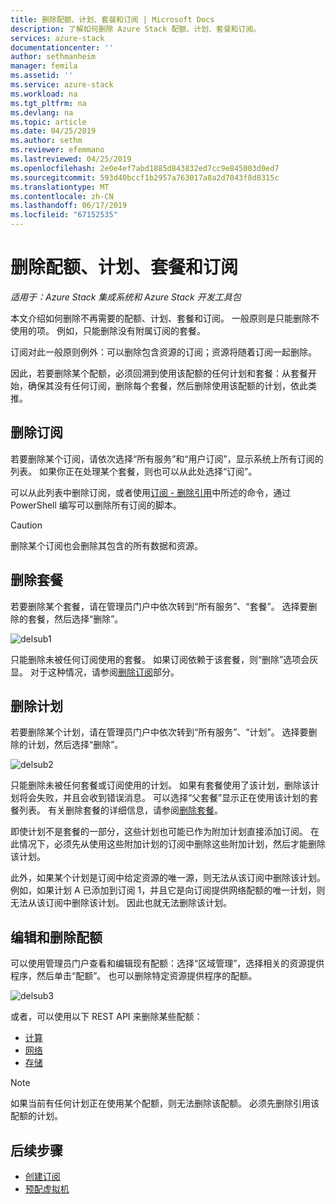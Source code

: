 ```yaml
---
title: 删除配额、计划、套餐和订阅 | Microsoft Docs
description: 了解如何删除 Azure Stack 配额、计划、套餐和订阅。
services: azure-stack
documentationcenter: ''
author: sethmanheim
manager: femila
ms.assetid: ''
ms.service: azure-stack
ms.workload: na
ms.tgt_pltfrm: na
ms.devlang: na
ms.topic: article
ms.date: 04/25/2019
ms.author: sethm
ms.reviewer: efemmano
ms.lastreviewed: 04/25/2019
ms.openlocfilehash: 2e0e4ef7abd1885d843832ed7cc9e845003d0ed7
ms.sourcegitcommit: 593d40bccf1b2957a763017a8a2d7043f8d8315c
ms.translationtype: MT
ms.contentlocale: zh-CN
ms.lasthandoff: 06/17/2019
ms.locfileid: "67152535"
---
```

# <a name="delete-quotas-plans-offers-and-subscriptions"></a>删除配额、计划、套餐和订阅

*适用于：Azure Stack 集成系统和 Azure Stack 开发工具包*

本文介绍如何删除不再需要的配额、计划、套餐和订阅。 一般原则是只能删除不使用的项。 例如，只能删除没有附属订阅的套餐。

订阅对此一般原则例外：可以删除包含资源的订阅；资源将随着订阅一起删除。

因此，若要删除某个配额，必须回溯到使用该配额的任何计划和套餐：从套餐开始，确保其没有任何订阅，删除每个套餐，然后删除使用该配额的计划，依此类推。

## <a name="delete-a-subscription"></a>删除订阅

若要删除某个订阅，请依次选择“所有服务”和“用户订阅”，显示系统上所有订阅的列表。   如果你正在处理某个套餐，则也可以从此处选择“订阅”。 

可以从此列表中删除订阅，或者使用[订阅 - 删除引用](/rest/api/azurestack/subscriptions/delete)中所述的命令，通过 PowerShell 编写可以删除所有订阅的脚本。

> [!CAUTION]
> 删除某个订阅也会删除其包含的所有数据和资源。

## <a name="delete-an-offer"></a>删除套餐

若要删除某个套餐，请在管理员门户中依次转到“所有服务”、“套餐”。   选择要删除的套餐，然后选择“删除”。 

![delsub1](media/azure-stack-delete-offer/delsub1.png)

只能删除未被任何订阅使用的套餐。 如果订阅依赖于该套餐，则“删除”选项会灰显。  对于这种情况，请参阅[删除订阅](#delete-a-subscription)部分。

## <a name="delete-a-plan"></a>删除计划

若要删除某个计划，请在管理员门户中依次转到“所有服务”、“计划”。   选择要删除的计划，然后选择“删除”。 

![delsub2](media/azure-stack-delete-offer/delsub2.png)

只能删除未被任何套餐或订阅使用的计划。 如果有套餐使用了该计划，删除该计划将会失败，并且会收到错误消息。 可以选择“父套餐”显示正在使用该计划的套餐列表。  有关删除套餐的详细信息，请参阅[删除套餐](#delete-an-offer)。

即使计划不是套餐的一部分，这些计划也可能已作为附加计划直接添加订阅。 在此情况下，必须先从使用这些附加计划的订阅中删除这些附加计划，然后才能删除该计划。

此外，如果某个计划是订阅中给定资源的唯一源，则无法从该订阅中删除该计划。 例如，如果计划 A 已添加到订阅 1，并且它是向订阅提供网络配额的唯一计划，则无法从该订阅中删除该计划。 因此也就无法删除该计划。

## <a name="edit-and-delete-a-quota"></a>编辑和删除配额

可以使用管理员门户查看和编辑现有配额：选择“区域管理”，选择相关的资源提供程序，然后单击“配额”。   也可以删除特定资源提供程序的配额。

![delsub3](media/azure-stack-delete-offer/delsub3.png)

或者，可以使用以下 REST API 来删除某些配额：

- [计算](/rest/api/azurestack/quotas%20(compute)/delete)
- [网络](/rest/api/azurestack/quotas%20(network)/delete)
- [存储](/rest/api/azurestack/storagequotas/delete)

> [!NOTE]
> 如果当前有任何计划正在使用某个配额，则无法删除该配额。 必须先删除引用该配额的计划。

## <a name="next-steps"></a>后续步骤

- [创建订阅](azure-stack-subscribe-plan-provision-vm.md)
- [预配虚拟机](../user/azure-stack-create-vm-template.md)
